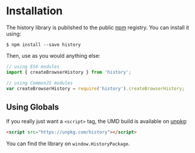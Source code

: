 # Installation

The history library is published to the public [npm](https://www.npmjs.com/) registry. You can install it using:

    $ npm install --save history

Then, use as you would anything else:

```js
// using ES6 modules
import { createBrowserHistory } from 'history';

// using CommonJS modules
var createBrowserHistory = require('history').createBrowserHistory;
```

## Using Globals

If you really just want a `<script>` tag, the UMD build is available on [unpkg](https://unpkg.com):

```html
<script src="https://unpkg.com/history"></script>
```

You can find the library on `window.HistoryPackage`.
